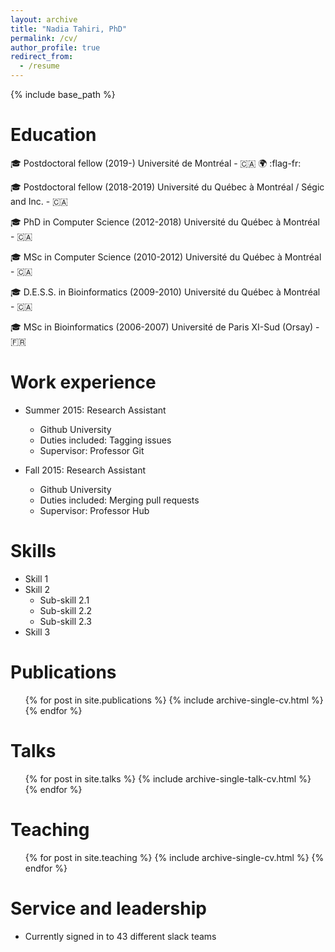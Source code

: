 ```yaml
---
layout: archive
title: "Nadia Tahiri, PhD"
permalink: /cv/
author_profile: true
redirect_from:
  - /resume
---
```


{% include base_path %}

Education
======

🎓 Postdoctoral fellow (2019-) Université de Montréal - 🇨🇦 🌍 :flag-fr: 

🎓 Postdoctoral fellow (2018-2019) Université du Québec à Montréal / Ségic and Inc. - 🇨🇦

🎓 PhD in Computer Science (2012-2018) Université du Québec à Montréal - 🇨🇦 

🎓 MSc in Computer Science (2010-2012) Université du Québec à Montréal - 🇨🇦

🎓 D.E.S.S. in Bioinformatics (2009-2010) Université du Québec à Montréal - 🇨🇦

🎓 MSc in Bioinformatics (2006-2007) Université de Paris XI-Sud (Orsay) - 🇫🇷

Work experience
======
* Summer 2015: Research Assistant
  * Github University
  * Duties included: Tagging issues
  * Supervisor: Professor Git

* Fall 2015: Research Assistant
  * Github University
  * Duties included: Merging pull requests
  * Supervisor: Professor Hub
  
Skills
======
* Skill 1
* Skill 2
  * Sub-skill 2.1
  * Sub-skill 2.2
  * Sub-skill 2.3
* Skill 3

Publications
======
  <ul>{% for post in site.publications %}
    {% include archive-single-cv.html %}
  {% endfor %}</ul>
  
Talks
======
  <ul>{% for post in site.talks %}
    {% include archive-single-talk-cv.html %}
  {% endfor %}</ul>
  
Teaching
======
  <ul>{% for post in site.teaching %}
    {% include archive-single-cv.html %}
  {% endfor %}</ul>
  
Service and leadership
======
* Currently signed in to 43 different slack teams
